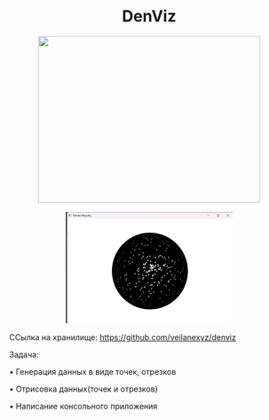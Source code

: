 <h1 align="center">DenViz</a></h1>

<p align="center">
  <img src="https://github.com/AnastasiayA26/1-year-univercity-c-/blob/main/points.jpg" width="400" height="300">
</p>

<p align="center">
  <img src="https://github.com/veilanexyz/pictures/blob/main/sphere.jpg" width="300" height="200">
</p>


ССылка на хранилище: https://github.com/veilanexyz/denviz


Задача:

•	Генерация данных в виде точек, отрезков


•	Отрисовка данных(точек и отрезков)


•	Написание консольного приложения




